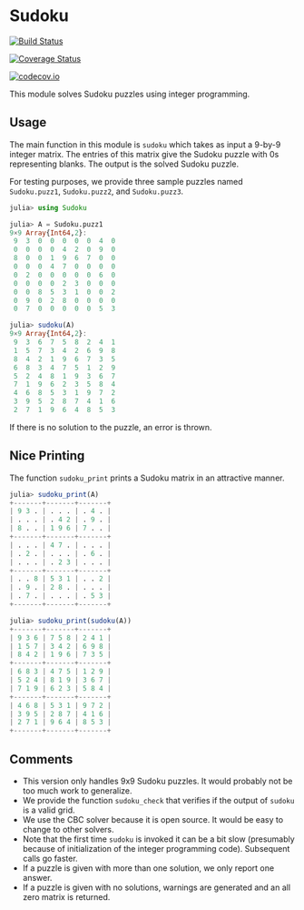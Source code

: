 # Sudoku


[![Build Status](https://travis-ci.org/scheinerman/Sudoku.jl.svg?branch=master)](https://travis-ci.org/scheinerman/Sudoku.jl)

[![Coverage Status](https://coveralls.io/repos/scheinerman/Sudoku.jl/badge.svg?branch=master&service=github)](https://coveralls.io/github/scheinerman/Sudoku.jl?branch=master)

[![codecov.io](http://codecov.io/github/scheinerman/Sudoku.jl/coverage.svg?branch=master)](http://codecov.io/github/scheinerman/Sudoku.jl?branch=master)

This module solves Sudoku puzzles using integer programming.

## Usage

The main function in this module is `sudoku` which takes as input a
9-by-9 integer matrix. The entries of this matrix give the Sudoku puzzle
with 0s representing blanks. The output is the solved Sudoku puzzle.

For testing purposes, we provide three sample puzzles named `Sudoku.puzz1`,
`Sudoku.puzz2`, and `Sudoku.puzz3`.

```julia
julia> using Sudoku

julia> A = Sudoku.puzz1
9×9 Array{Int64,2}:
 9  3  0  0  0  0  0  4  0
 0  0  0  0  4  2  0  9  0
 8  0  0  1  9  6  7  0  0
 0  0  0  4  7  0  0  0  0
 0  2  0  0  0  0  0  6  0
 0  0  0  0  2  3  0  0  0
 0  0  8  5  3  1  0  0  2
 0  9  0  2  8  0  0  0  0
 0  7  0  0  0  0  0  5  3

julia> sudoku(A)
9×9 Array{Int64,2}:
 9  3  6  7  5  8  2  4  1
 1  5  7  3  4  2  6  9  8
 8  4  2  1  9  6  7  3  5
 6  8  3  4  7  5  1  2  9
 5  2  4  8  1  9  3  6  7
 7  1  9  6  2  3  5  8  4
 4  6  8  5  3  1  9  7  2
 3  9  5  2  8  7  4  1  6
 2  7  1  9  6  4  8  5  3
```

If there is no solution to the puzzle, an error is thrown.

## Nice Printing

The function `sudoku_print` prints a Sudoku matrix in an attractive manner.
```julia
julia> sudoku_print(A)
+-------+-------+-------+
| 9 3 . | . . . | . 4 . |
| . . . | . 4 2 | . 9 . |
| 8 . . | 1 9 6 | 7 . . |
+-------+-------+-------+
| . . . | 4 7 . | . . . |
| . 2 . | . . . | . 6 . |
| . . . | . 2 3 | . . . |
+-------+-------+-------+
| . . 8 | 5 3 1 | . . 2 |
| . 9 . | 2 8 . | . . . |
| . 7 . | . . . | . 5 3 |
+-------+-------+-------+

julia> sudoku_print(sudoku(A))
+-------+-------+-------+
| 9 3 6 | 7 5 8 | 2 4 1 |
| 1 5 7 | 3 4 2 | 6 9 8 |
| 8 4 2 | 1 9 6 | 7 3 5 |
+-------+-------+-------+
| 6 8 3 | 4 7 5 | 1 2 9 |
| 5 2 4 | 8 1 9 | 3 6 7 |
| 7 1 9 | 6 2 3 | 5 8 4 |
+-------+-------+-------+
| 4 6 8 | 5 3 1 | 9 7 2 |
| 3 9 5 | 2 8 7 | 4 1 6 |
| 2 7 1 | 9 6 4 | 8 5 3 |
+-------+-------+-------+
```



## Comments

* This version only handles 9x9 Sudoku puzzles. It would probably not be
too much work to generalize.
* We provide the function `sudoku_check` that verifies if the output of
`sudoku` is a valid grid.
* We use the CBC solver because it is open source. It would be easy to change
to other solvers.
* Note that the first time `sudoku` is invoked it can be a
bit slow (presumably because of initialization of the integer programming code).
Subsequent calls go faster.
* If a puzzle is given with more than one solution, we only report one answer.
* If a puzzle is given with no solutions, warnings are generated and an all
zero matrix is returned.
